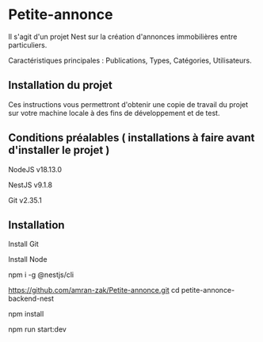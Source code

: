 # Petite-annonce

Il s'agit d'un projet Nest sur la création d'annonces immobilières entre particuliers.

Caractéristiques principales : Publications, Types, Catégories, Utilisateurs.

## Installation du projet
Ces instructions vous permettront d'obtenir une copie de travail du projet sur votre machine locale à des fins de développement et de test.

## Conditions préalables ( installations à faire avant d'installer le projet )
NodeJS v18.13.0

NestJS v9.1.8

Git v2.35.1

## Installation 
Install Git

Install Node

npm i -g @nestjs/cli


https://github.com/amran-zak/Petite-annonce.git
cd petite-annonce-backend-nest

npm install

npm run start:dev
